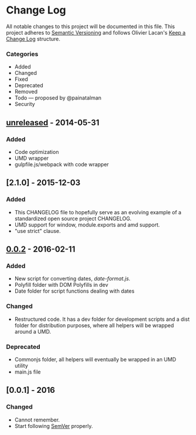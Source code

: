 # Change Log
All notable changes to this project will be documented in this file.
This project adheres to [Semantic Versioning](http://semver.org/) and follows Olivier Lacan's [Keep a Change Log](http://keepachangelog.com/) structure.

### Categories

+ Added
+ Changed
+ Fixed
+ Deprecated
+ Removed
+ Todo &mdash; proposed by @painatalman
+ Security

## [unreleased] - 2014-05-31
### Added

- Code optimization
- UMD wrapper
- gulpfile.js/webpack with code wrapper

## [2.1.0] - 2015-12-03
### Added
- This CHANGELOG file to hopefully serve as an evolving example of a standardized open source project CHANGELOG.
- UMD support for window, module.exports and amd support.
- "use strict" clause.

## [0.0.2] - 2016-02-11
### Added

- New script for converting dates, _date-format.js_.
- Polyfill folder with DOM Polyfills in dev
- Date folder for script functions dealing with dates

### Changed
- Restructured code. It has a dev folder for development scripts and a dist folder for distribution purposes, where all helpers will be wrapped around a UMD.

### Deprecated
- Commonjs folder, all helpers will eventually be wrapped in an UMD utility
- main.js file

## [0.0.1] - 2016
### Changed
- Cannot remember.
- Start following [SemVer](http://semver.org) properly.

[Unreleased]: https://github.com/olivierlacan/keep-a-changelog/compare/v0.3.0...HEAD
[0.3.0]: https://github.com/olivierlacan/keep-a-changelog/compare/v0.2.0...v0.3.0
[0.2.0]: https://github.com/olivierlacan/keep-a-changelog/compare/v0.1.0...v0.2.0
[0.1.0]: https://github.com/olivierlacan/keep-a-changelog/compare/v0.0.8...v0.1.0
[0.0.8]: https://github.com/olivierlacan/keep-a-changelog/compare/v0.0.7...v0.0.8
[0.0.7]: https://github.com/olivierlacan/keep-a-changelog/compare/v0.0.6...v0.0.7
[0.0.6]: https://github.com/olivierlacan/keep-a-changelog/compare/v0.0.5...v0.0.6
[0.0.5]: https://github.com/olivierlacan/keep-a-changelog/compare/v0.0.4...v0.0.5
[0.0.4]: https://github.com/olivierlacan/keep-a-changelog/compare/v0.0.3...v0.0.4
[0.0.3]: https://github.com/olivierlacan/keep-a-changelog/compare/v0.0.2...v0.0.3
[0.0.2]: https://github.com/olivierlacan/keep-a-changelog/compare/v0.0.1...v0.0.2
